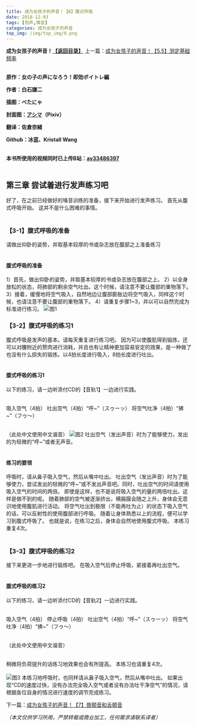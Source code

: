```yaml
---
title: 成为女孩子的声音！【6】腹式呼吸
date: 2018-12-03
tags: [伪声,嗓音]
categories: 成为女孩子的声音
top_img: /img/top_img/6.png
---
```

**成为女孩子的声音！[【返回目录】](/成为女孩子的声音/README/)**
上一篇：[成为女孩子的声音！【5.5】测定基础频率](/成为女孩子的声音/5.5/)<br><br>

**原作：女の子の声になろう！即効ボイトレ編**

**作者：白石謙二**   

**插图：べたにゃ**   

**封面图：[アシマ](https://www.pixiv.net/member.php?id=2642047
)（Pixiv）**

**翻译：佐倉奈緒**   

**Github：冰蓝、Kristall Wang** <br><br>

**本书所使用的视频同时已上传B站：[av33486397](https://www.bilibili.com/video/av33486397)**<br><br>

## 第三章 尝试着进行发声练习吧
好了，在之前已经做好的嗓音训练的准备，接下来开始进行发声练习。
首先从腹式呼吸开始。
这并不是什么困难的事情。<br><br>

### 【3-1】腹式呼吸的准备
请做出仰卧的姿势，并取基本较厚的书或杂志放在腹部之上准备练习<br><br>

#### 腹式呼吸的准备
1）首先，做出仰卧的姿势，并取基本较厚的书或杂志放在腹部之上。
2）以全身放松的状态，将肺部的剩余空气吐出。这个时候，请注意不要让腹部的重物落下。
3）接着，缓慢地将空气吸入，自然地边让腹部膨胀边将空气吸入，同样这个时候，也请注意不要让腹部的重物落下。
4）请重复步骤1~3，并以可以自然完成为标准进行练习。
![图1](/img/6/1.png)
### 【3-2】腹式呼吸的练习1
腹式呼吸是发声的基本。请每天重复进行练习吧。
因为可以使腹肌得到锻炼，还可以对腰附近的赘肉进行消耗，并且也有让精神更加容易安定的效果，是一种做了也没有什么损失的锻炼。以4拍长度进行吸入，8拍长度进行吐出。<br><br>

#### 腹式呼吸的练习1
以下的练习，请一边听添付CD的【音轨1】一边进行实践。<br><br>

吸入空气（4拍）
吐出空气（4拍）“呼~”（スゥーッ）
将空气吐净（4拍）“拂~”（フゥ～）<br><br>

（此处中文使用中文谐音）
![图2](/img/6/2.png)
吐出空气（发出声音）时为了能够使力，发出的为轻微的“呼~”或者无声音。<br><br>

#### 练习的要领
呼吸时，请从鼻子吸入空气，然后从嘴中吐出。
吐出空气（发出声音）时为了能够使力，尝试发出的轻微的“呼~”或不发出声音吧。同时，吐出空气的时间请使用吸入空气的时间的两倍。
即使是这样，也不是说将吸入空气的量的两倍吐出。这样是做不到的呢。
随着肺部的空气被逐渐挤出，横膈膜会随之上升，身体会无意识地使用腹肌进行活动。
将空气吐出到极限（不能再吐为止）的状态下吸入空气的话，可以反射性的使用腹部进行呼吸。
随着让身体熟悉以上的流程，便可以学习到腹式呼吸了。
也就是说，在练习之后，身体会自然地使用腹式呼吸。
本练习重复4次。<br><br>

### 【3-3】腹式呼吸的练习2
接下来更进一步地进行锻炼吧。
在吸入空气后停止呼吸，紧接着再吐出空气。<br><br>

#### 腹式呼吸的练习2
以下的练习，请一边听添付CD的【音轨2】一边进行实践。<br><br>

吸入空气（4拍）
停止呼吸（4拍）
吐出空气（4拍）“呼~”（スゥーッ）
将空气吐净（4拍）“拂~”（フゥ～）<br><br>

（此处中文使用中文谐音）<br><br>

稍微将负荷提升的话练习地效果也会有所提高。
本练习也请重复4次。<br><br>
![图3](/img/6/3.png)
本练习地呼吸时，也同样请从鼻子吸入空气，然后从嘴中吐出。
如果出现“CD的速度过快，没有办法完全吸入空气或者没有办法吐干净空气”的情况，请根据各位自身的情况进行速度的调节完成练习。

下一篇：[成为女孩子的声音！【7】唇颤音和舌颤音](/成为女孩子的声音/7/)

*（本文仅供学习所用，严禁转载或商业加工，任何需求请联系译者）*